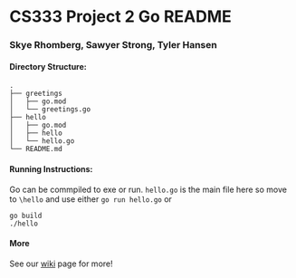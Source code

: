 # CS333 Project 2 Go README
### Skye Rhomberg, Sawyer Strong, Tyler Hansen

#### Directory Structure:

```
.
├── greetings
│   ├── go.mod
│   └── greetings.go
├── hello
│   ├── go.mod
│   ├── hello
│   └── hello.go
└── README.md
```

#### Running Instructions:
Go can be commpiled to exe or run. `hello.go` is the main file here so move to `\hello` and use either `go run hello.go` or
```
go build
./hello
```

#### More
See our [wiki](https://wiki.colby.edu/display/~sorhom22/Project+2+-+Work+in+Go) page for more!
